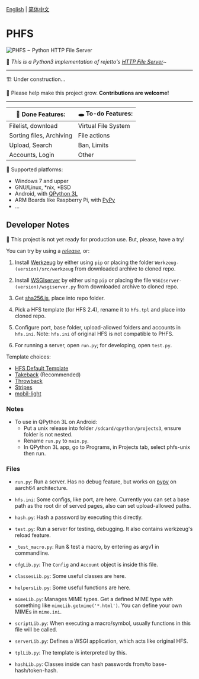 [English](./README.md) | [简体中文](./README-zh-CN.md)

# PHFS

![PHFS ~ Python HTTP File Server](https://repository-images.githubusercontent.com/367633470/9c58d900-d6c2-11eb-8afc-b1d42e698c22)

💫 *This is a Python3 implementation of rejetto's [HTTP File Server](https://github.com/rejetto/hfs2)~*

----
🏗 Under construction...

🎉 Please help make this project grow. **Contributions are welcome!**

----

| 👏 Done Features: | 🕳 To-do Features: |
| ---- | ---- |
| Filelist, download | Virtual File System |
| Sorting files, Archiving | File actions |
| Upload, Search | Ban, Limits |
| Accounts, Login | Other |


🍉 Supported platforms:

- Windows 7 and upper
- GNU/Linux, *nix, *BSD
- Android, with [QPython 3L](https://www.qpython.org/)
- ARM Boards like Raspberry Pi, with [PyPy](https://www.pypy.org/)
- ...

## Developer Notes

👀 This project is not yet ready for production use. But, please, have a try!

You can try by using a *[release](https://github.com/NaitLee/PHFS/releases)*, or:

1. Install [Werkzeug](https://pypi.org/project/Werkzeug/#files) by either using `pip` or placing the folder `Werkzeug-(version)/src/werkzeug` from downloaded archive to cloned repo.

2. Install [WSGIserver](https://pypi.org/project/WSGIserver/#files) by either using `pip` or placing the file `WSGIserver-(version)/wsgiserver.py` from downloaded archive to cloned repo.

3. Get [sha256.js](https://github.com/AndersLindman/SHA256), place into repo folder.

4. Pick a HFS template (for HFS 2.4), rename it to `hfs.tpl` and place into cloned repo.

5. Configure port, base folder, upload-allowed folders and accounts in `hfs.ini`. Note: `hfs.ini` of original HFS is not compatible to PHFS.

6. For running a server, open `run.py`; for developing, open `test.py`.

Template choices:

- [HFS Default Template](https://github.com/rejetto/hfs2/raw/master/default.tpl)
- [Takeback](https://github.com/NaitLee/Takeback-HFS-Template/releases/latest) (Recommended)
- [Throwback](http://rejetto.com/forum/index.php?topic=12055.0)
- [Stripes](http://rejetto.com/forum/index.php?topic=13415.0)
- [mobil-light](http://rejetto.com/forum/index.php?topic=11754.msg1066583#msg1066583)

### Notes

- To use in QPython 3L on Android:
  - Put a unix release into folder `/sdcard/qpython/projects3`, ensure folder is not nested.
  - Rename `run.py` to `main.py`.
  - In QPython 3L app, go to Programs, in Projects tab, select phfs-unix then run.

### Files

- `run.py`: Run a server. Has no debug feature, but works on [pypy](https://www.pypy.org/) on aarch64 architecture.
- `hfs.ini`: Some configs, like port, are here. Currently you can set a base path as the root dir of served pages, also can set upload-allowed paths.
- `hash.py`: Hash a password by executing this directly.

- `test.py`: Run a server for testing, debugging. It also contains werkzeug's reload feature.
- `_test_macro.py`: Run & test a macro, by entering as argv1 in commandline.

- `cfgLib.py`: The `Config` and `Account` object is inside this file.
- `classesLib.py`: Some useful classes are here.
- `helpersLib.py`: Some useful functions are here.
- `mimeLib.py`: Manages MIME types. Get a defined MIME type with something like `mimeLib.getmime('*.html')`. You can define your own MIMEs in `mime.ini`.
- `scriptLib.py`: When executing a macro/symbol, usually functions in this file will be called.
- `serverLib.py`: Defines a WSGI application, which acts like original HFS.
- `tplLib.py`: The template is interpreted by this.
- `hashLib.py`: Classes inside can hash passwords from/to base-hash/token-hash.
